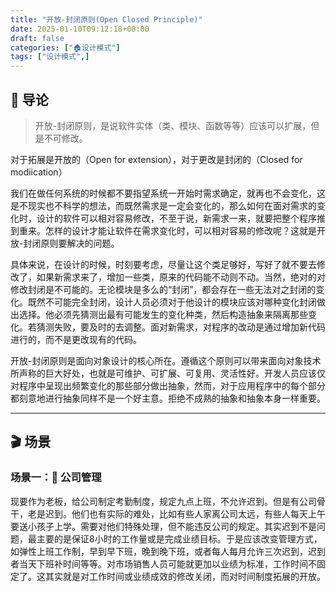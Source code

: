 ```yaml
---
title: "开放-封闭原则(Open Closed Principle)"
date: 2025-01-10T09:12:18+08:00
draft: false
categories: ["🏠设计模式"]
tags: ["设计模式",]
---
```


## 🚏 导论

> 开放-封闭原则，是说软件实体（类、模块、函数等等）应该可以扩展，但是不可修改。

对于拓展是开放的（Open for extension），对于更改是封闭的（Closed for modiication）

我们在做任何系统的时候都不要指望系统一开始时需求确定，就再也不会变化，这是不现实也不科学的想法，而既然需求是一定会变化的，那么如何在面对需求的变化时，设计的软件可以相对容易修改，不至于说，新需求一来，就要把整个程序推到重来。怎样的设计才能让软件在需求变化时，可以相对容易的修改呢？这就是开放-封闭原则要解决的问题。

具体来说，在设计的时候，时刻要考虑，尽量让这个类足够好，写好了就不要去修改了，如果新需求来了，增加一些类，原来的代码能不动则不动。当然，绝对的对修改封闭是不可能的。无论模块是多么的“封闭”，都会存在一些无法对之封闭的变化。既然不可能完全封闭，设计人员必须对于他设计的模块应该对哪种变化封闭做出选择。他必须先猜测出最有可能发生的变化种类，然后构造抽象来隔离那些变化。若猜测失败，要及时的去调整。面对新需求，对程序的改动是通过增加新代码进行的，而不是更改现有的代码。

开放-封闭原则是面向对象设计的核心所在。遵循这个原则可以带来面向对象技术所声称的巨大好处，也就是可维护、可扩展、可复用、灵活性好。开发人员应该仅对程序中呈现出频繁变化的那些部分做出抽象，然而，对于应用程序中的每个部分都刻意地进行抽象同样不是一个好主意。拒绝不成熟的抽象和抽象本身一样重要。

---

## 🎬 场景

### 场景一：🏢 公司管理

现要作为老板，给公司制定考勤制度，规定九点上班，不允许迟到。但是有公司骨干，老是迟到。他们也有实际的难处，比如有些人家离公司太远，有些人每天上午要送小孩子上学。需要对他们特殊处理，但不能违反公司的规定。其实迟到不是问题，最主要的是保证8小时的工作量或是完成业绩目标。于是应该改变管理方式，如弹性上班工作制，早到早下班，晚到晚下班，或者每人每月允许三次迟到，迟到者当天下班补时间等等。对市场销售人员可能就更加以业绩为标准，工作时间不固定了。这其实就是对工作时间或业绩成效的修改关闭，而对时间制度拓展的开放。
